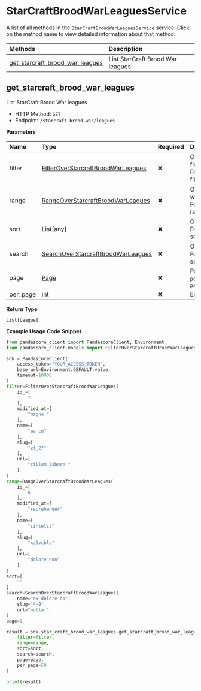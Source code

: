 # StarCraftBroodWarLeaguesService

A list of all methods in the `StarCraftBroodWarLeaguesService` service. Click on the method name to view detailed information about that method.

| Methods                                                             | Description                      |
| :------------------------------------------------------------------ | :------------------------------- |
| [get_starcraft_brood_war_leagues](#get_starcraft_brood_war_leagues) | List StarCraft Brood War leagues |

## get_starcraft_brood_war_leagues

List StarCraft Brood War leagues

- HTTP Method: `GET`
- Endpoint: `/starcraft-brood-war/leagues`

**Parameters**

| Name     | Type                                                                                  | Required | Description                                                                                                                                         |
| :------- | :------------------------------------------------------------------------------------ | :------- | :-------------------------------------------------------------------------------------------------------------------------------------------------- |
| filter   | [FilterOverStarcraftBroodWarLeagues](../models/FilterOverStarcraftBroodWarLeagues.md) | ❌       | Options to filter results. String fields are case sensitive <br/>For more information on filtering, see [docs](/docs/filtering-and-sorting#filter). |
| range    | [RangeOverStarcraftBroodWarLeagues](../models/RangeOverStarcraftBroodWarLeagues.md)   | ❌       | Options to select results within ranges <br/>For more information on ranges, see [docs](/docs/filtering-and-sorting#range).                         |
| sort     | List[any]                                                                             | ❌       | Options to sort results <br/>For more information on sorting, see [docs](/docs/filtering-and-sorting#sort).                                         |
| search   | [SearchOverStarcraftBroodWarLeagues](../models/SearchOverStarcraftBroodWarLeagues.md) | ❌       | Options to search results <br/>For more information on searching, see [docs](/docs/filtering-and-sorting#search).                                   |
| page     | [Page](../models/Page.md)                                                             | ❌       | Pagination in the form of `page=2` or `page[size]=30&page[number]=2`                                                                                |
| per_page | int                                                                                   | ❌       | Equivalent to `page[size]`                                                                                                                          |

**Return Type**

`List[League]`

**Example Usage Code Snippet**

```python
from pandascore_client import PandascoreClient, Environment
from pandascore_client.models import FilterOverStarcraftBroodWarLeagues, RangeOverStarcraftBroodWarLeagues, SearchOverStarcraftBroodWarLeagues

sdk = PandascoreClient(
    access_token="YOUR_ACCESS_TOKEN",
    base_url=Environment.DEFAULT.value,
    timeout=10000
)
filter=FilterOverStarcraftBroodWarLeagues(
    id_=[
        7
    ],
    modified_at=[
        "magna "
    ],
    name=[
        "ea cu"
    ],
    slug=[
        "zf_27"
    ],
    url=[
        "cillum labore "
    ]
)
range=RangeOverStarcraftBroodWarLeagues(
    id_=[
        6
    ],
    modified_at=[
        "reprehender"
    ],
    name=[
        "sintelit"
    ],
    slug=[
        "xa9vcblu"
    ],
    url=[
        "dolore non"
    ]
)
sort=[
    ""
]
search=SearchOverStarcraftBroodWarLeagues(
    name="ex dolore do",
    slug="4-9",
    url="nulla "
)
page=1

result = sdk.star_craft_brood_war_leagues.get_starcraft_brood_war_leagues(
    filter=filter,
    range=range,
    sort=sort,
    search=search,
    page=page,
    per_page=50
)

print(result)
```

<!-- This file was generated by liblab | https://liblab.com/ -->
